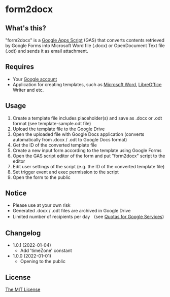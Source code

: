 # form2docx

## What's this?

"form2docx" is a [Google Apps Script](https://workspace.google.co.jp/intl/en/products/apps-script/) (GAS) that converts contents retrieved by Google Forms into Microsoft Word file (.docx) or OpenDocument Text file (.odt) and sends it as email attachment.

## Requires

* Your [Google account](https://www.google.com/account/about/)
* Application for creating templates, such as [Microsoft Word](https://www.microsoft.com/en-us/microsoft-365/word),  [LibreOffice](https://www.libreoffice.org/) Writer and etc.

## Usage

1. Create a template file includes placeholder(s) and save as .docx or .odt format (see template-sample.odt file)
2. Upload the template file to the Google Drive
3. Open the uploaded file with Google Docs application (converts automatically from .docx / .odt to Google Docs format)
4. Get the ID of the converted template file
5. Create a new input form according to the template using Google Forms
6. Open the GAS script editor of the form and put "form2docx" script to the editor
7. Edit user settings of the script (e.g. the ID of the converted template file)
8. Set trigger event and exec permission to the script
9. Open the form to the public

## Notice

* Please use at your own risk
* Generated .docx / .odt files are archived in Google Drive
* Limited number of recipients per day （see [Quotas for Google Services](https://developers.google.com/apps-script/guides/services/quotas))

## Changelog

* 1.0.1 (2022-01-04)
  * Add 'timeZone' constant
* 1.0.0 (2022-01-01)
  * Opening to the public

## License

[The MIT License](https://opensource.org/licenses/mit-license.php)